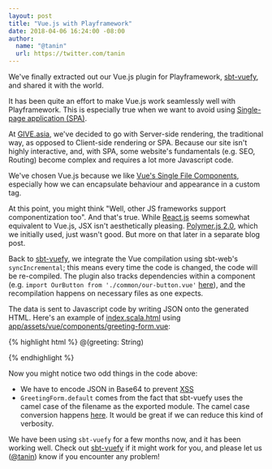 ```yaml
---
layout: post
title: "Vue.js with Playframework"
date: 2018-04-06 16:24:00 -08:00
author:
  name: "@tanin"
  url: https://twitter.com/tanin
---
```


We've finally extracted out our Vue.js plugin for Playframework, <a href="https://github.com/GIVESocialMovement/sbt-vuefy">sbt-vuefy</a>, and shared it with the world.

It has been quite an effort to make Vue.js work seamlessly well with Playframework. This is especially true when we want to avoid using <a href="https://en.wikipedia.org/wiki/Single-page_application">Single-page application (SPA)</a>.

<!---excerpt--->

At <a href="https://give.asia">GIVE.asia</a>, we've decided to go with Server-side rendering, the traditional way, as opposed to Client-side rendering or SPA. Because our site isn't highly interactive, and, with SPA, some website's fundamentals (e.g. SEO, Routing) become complex
and requires a lot more Javascript code.

We've chosen Vue.js because we like <a href="https://vuejs.org/v2/guide/single-file-components.html">Vue's Single File Components</a>, especially how we can encapsulate behaviour and appearance in a custom tag.

At this point, you might think "Well, other JS frameworks support componentization too". And that's true. While <a href="https://reactjs.org">React.js</a> seems somewhat equivalent to Vue.js, JSX isn't aesthetically pleasing. <a href="https://www.polymer-project.org">Polymer.js 2.0</a>, which we initially used, just wasn't good. But more on that later in a separate blog post.

Back to <a href="https://github.com/GIVESocialMovement/sbt-vuefy">sbt-vuefy</a>, we integrate the Vue compilation using sbt-web's `syncIncremental`; this means every time the code is changed, the code will be re-compiled. The plugin also tracks dependencies within a component (e.g. `import OurButton from './common/our-button.vue'` <a href="https://github.com/GIVESocialMovement/sbt-vuefy/blob/master/test-play-project/app/assets/vue/components/greeting-form.vue">here</a>), and the recompilation happens on necessary files as one expects.

The data is sent to Javascript code by writing JSON onto the generated HTML. Here's an example of <a href="https://github.com/GIVESocialMovement/sbt-vuefy/blob/master/test-play-project/app/views/index.scala.html">index.scala.html</a> using <a href="https://github.com/GIVESocialMovement/sbt-vuefy/blob/master/test-play-project/app/assets/vue/components/greeting-form.vue">app/assets/vue/components/greeting-form.vue</a>:

{% highlight html %}
@(greeting: String)

<script src="https://cdnjs.cloudflare.com/ajax/libs/vue/2.5.16/vue.js"></script>
<script src='@routes.Assets.versioned("vue/components/greeting-form.js")'></script>

<script>
  function parse(s) {
    return JSON.parse(decodeURIComponent(escape(atob(s))));
  }
</script>

<div id="app"></div>
<script>
  var app = new Vue({
    el: '#app',
    render: function(html) {
      return html(GreetingForm.default, {
        props: {
          greeting: parse("@libraries.Base64.encodeString(greeting)")
        }
      });
    }
  })
</script>
{% endhighlight %}

Now you might notice two odd things in the code above:

* We have to encode JSON in Base64 to prevent <a href="https://www.owasp.org/index.php/Cross-site_Scripting_(XSS)">XSS</a>
* `GreetingForm.default` comes from the fact that sbt-vuefy uses the camel case of the filename as the exported module. The camel case conversion happens <a href="https://github.com/GIVESocialMovement/sbt-vuefy/blob/master/src/main/resources/sbt-vuefy-plugin.js#L2">here</a>. It would be great if we can reduce this kind of verbosity.

We have been using `sbt-vuefy` for a few months now, and it has been working well.
Check out <a href="https://github.com/GIVESocialMovement/sbt-vuefy">sbt-vuefy</a> if it might work for you,
and please let us (<a href="https://twitter.com/tanin">@tanin</a>) know if you encounter any problem!

